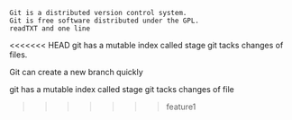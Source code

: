 ```
Git is a distributed version control system.
Git is free software distributed under the GPL.
readTXT and one line
```

<<<<<<< HEAD
git has a mutable index called stage git tacks changes of files.

Git  can create  a new branch quickly

git has a mutable index called stage git tacks changes of file
>>>>>>> feature1

